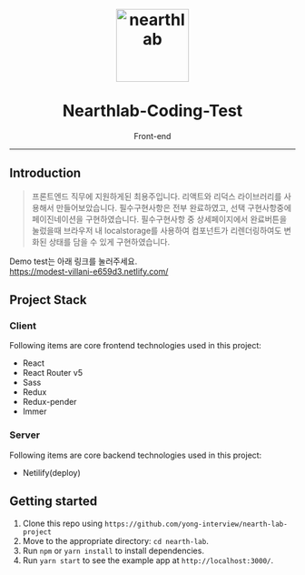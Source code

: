 <h1 align="center">
<br>
  <a href="https://nearthlab.com/ko/">
    <img src="https://image.rocketpunch.com/company/19135/nearthlab_logo_1535963864.png?s=400x400&t=inside" alt="nearthlab" width="128">
  </a>
<br>
<br>
Nearthlab-Coding-Test
</h1>

<p align="center">Front-end</p>

<p align="center">
  
</p>

<hr />

## Introduction

> 프론트엔드 직무에 지원하게된 최용주입니다.
  리액트와 리덕스 라이브러리를 사용해서 만들어보았습니다. 
  필수구현사항은 전부 완료하였고, 선택 구현사항중에 페이진네이션을 구현하였습니다.
  필수구현사항 중 상세페이지에서 완료버튼을 눌렀을때 브라우저 내 localstorage를 사용하여 
  컴포넌트가 리렌더링하여도 변화된 상태를 담을 수 있게 구현하였습니다. 
  
  Demo test는 아래 링크를 눌러주세요. <br/>
  https://modest-villani-e659d3.netlify.com/

## Project Stack

### Client

Following items are core frontend technologies used in this project:

- React
- React Router v5
- Sass
- Redux
- Redux-pender
- Immer

### Server

Following items are core backend technologies used in this project:

- Netilify(deploy)

## Getting started

1. Clone this repo using `https://github.com/yong-interview/nearth-lab-project`
2. Move to the appropriate directory: `cd nearth-lab`.
3. Run `npm` or `yarn install` to install dependencies.
8. Run `yarn start` to see the example app at `http://localhost:3000/`.

